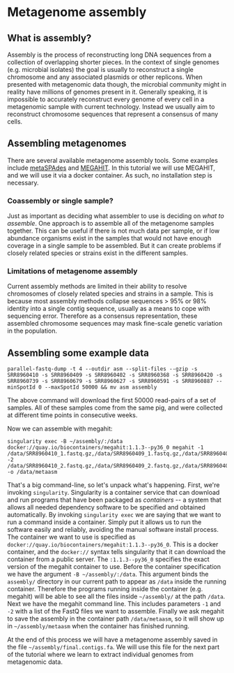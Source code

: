 # Metagenome assembly

## What is assembly?

Assembly is the process of reconstructing long DNA sequences from a collection of overlapping shorter pieces.
In the context of single genomes (e.g. microbial isolates) the goal is usually to reconstruct a single chromosome and any associated plasmids or other replicons.
When presented with metagenomic data though, the microbial community might in reality have millions of genomes present in it.
Generally speaking, it is impossible to accurately reconstruct every genome of every cell in a metagenomic sample with current technology.
Instead we usually aim to reconstruct chromosome sequences that represent a consensus of many cells.

## Assembling metagenomes

There are several available metagenome assembly tools. 
Some examples include [metaSPAdes](http://bioinf.spbau.ru/metaspades) and [MEGAHIT](https://github.com/voutcn/megahit).
In this tutorial we will use MEGAHIT, and we will use it via a docker container.
As such, no installation step is necessary.

### Coassembly or single sample?

Just as important as deciding what assembler to use is deciding on _what to assemble_.
One approach is to assemble all of the metagenome samples together.
This can be useful if there is not much data per sample, or if low abundance organisms exist in the samples that would not have enough coverage in a single sample to be assembled.
But it can create problems if closely related species or strains exist in the different samples.

### Limitations of metagenome assembly

Current assembly methods are limited in their ability to resolve chromosomes of closely related species and strains in a sample.
This is because most assembly methods collapse sequences > 95% or 98% identity into a single contig sequence, usually as a means to cope with sequencing error.
Therefore as a consensus representation, these assembled chromosome sequences may mask fine-scale genetic variation in the population.

## Assembling some example data

```
parallel-fastq-dump -t 4 --outdir asm --split-files --gzip -s SRR8960410 -s SRR8960409 -s SRR8960402 -s SRR8960368 -s SRR8960420 -s SRR8960739 -s SRR8960679 -s SRR8960627 -s SRR8960591 -s SRR8960887 --minSpotId 0 --maxSpotId 50000 && mv asm assembly
```
The above command will download the first 50000 read-pairs of a set of samples.
All of these samples come from the same pig, and were collected at different time points in consecutive weeks.

Now we can assemble with megahit:

```
singularity exec -B ~/assembly/:/data docker://quay.io/biocontainers/megahit:1.1.3--py36_0 megahit -1 /data/SRR8960410_1.fastq.gz,/data/SRR8960409_1.fastq.gz,/data/SRR8960402_1.fastq.gz,/data/SRR8960368_1.fastq.gz,/data/SRR8960420_1.fastq.gz,/data/SRR8960739_1.fastq.gz,/data/SRR8960679_1.fastq.gz,/data/SRR8960627_1.fastq.gz,/data/SRR8960591_1.fastq.gz,/data/SRR8960887_1.fastq.gz -2 /data/SRR8960410_2.fastq.gz,/data/SRR8960409_2.fastq.gz,/data/SRR8960402_2.fastq.gz,/data/SRR8960368_2.fastq.gz,/data/SRR8960420_2.fastq.gz,/data/SRR8960739_2.fastq.gz,/data/SRR8960679_2.fastq.gz,/data/SRR8960627_2.fastq.gz,/data/SRR8960591_2.fastq.gz,/data/SRR8960887_2.fastq.gz -o /data/metaasm
```

That's a big command-line, so let's unpack what's happening. 
First, we're invoking `singularity`. 
Singularity is a container service that can download and run programs that have been packaged as _containers_ -- a system that allows all needed dependency software to be specified and obtained automatically. 
By invoking `singularity exec` we are saying that we want to run a command inside a container. 
Simply put it allows us to run the software easily and reliably, avoiding the manual software install process. 
The container we want to use is specified as `docker://quay.io/biocontainers/megahit:1.1.3--py36_0`. 
This is a docker container, and the `docker://` syntax tells singularity that it can download the container from a public server. 
The `:1.1.3--py36_0` specifies the exact version of the megahit container to use. 
Before the container specification we have the argument `-B ~/assembly/:/data`. 
This argument binds the `assembly/` directory in our current path to appear as `/data` inside the running container. 
Therefore the programs running inside the container (e.g. megahit) will be able to see all the files inside `~/assembly/` at the path `/data`. Next we have the megahit command line. 
This includes parameters `-1` and `-2` with a list of the FastQ files we want to assemble. 
Finally we ask megahit to save the assembly in the container path `/data/metaasm`, so it will show up in `~/assembly/metaasm` when the container has finished running.

At the end of this process we will have a metagenome assembly saved in the file `~/assembly/final.contigs.fa`. We will use this file for the next part of the tutorial where we learn to extract individual genomes from metagenomic data.



